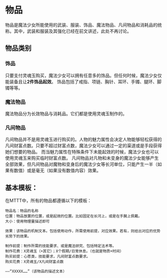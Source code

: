 # 物品

物品是魔法少女所能使用的武装、服装、饰品、魔法物品、凡间物品和消耗品的统称。其中，武装和服装及其强化已经在前文讲述，此处不再讨论。

## 物品类别

### 饰品

只要支付灵魂玉购买，魔法少女可以拥有任意多的饰品。但任何时候，魔法少女仅能装备且让**2件饰品起效**。
饰品包括了戒指、项链、胸针、耳环、手镯、腿环、脚镯等等。

### 魔法物品

魔法物品分为长效物品与消耗品。它们都是使用灵魂玉制作的。

### 凡间物品

凡间物品并不是用灵魂玉进行购买的。人物的魅力属性会决定人物能够轻松获得的凡间财富点数。只要不超过财富点数，魔法少女可以通过一定的渠道或是手段获得她们想要的物品。
而当魅力属性在特殊条件下未能起效的时候，魔法少女也可以使用灵魂玉来购买临时财富点数。
凡间物品对凡物和未变身的魔法少女能够产生全部效果，但凡间物品对魔物和变身后的魔法少女等长河单位，只能产生一半（如果有数值）或是毫无（如果没有数值内容）效果。


## 基本模板：

在MTTT中，所有的物品都遵循以下的模板：

```text
物品名：物品的名称
位置：物品放置的位置，或是起效的位置。比如固定在长河上，或是在手腕上佩戴。
大小：使用物理量描述即可

效果：该物品的机制文本。包括使用动作，所需使用前提，对应效果。若有，则给出对应的优势劣势下的效果。

制作前提：制作所需的技能要求、或是魔法研究、包括特定法术等。
制作花费：X灵魂玉（+其它）；X个假期/日常休息。（也就是物质+时间）
购买前提：心愿类，技能要求，凡间财富点数要求。
购买花费：X灵魂玉/X凡间财富点数

——“XXXXX……”（该物品的描述文本）
```

